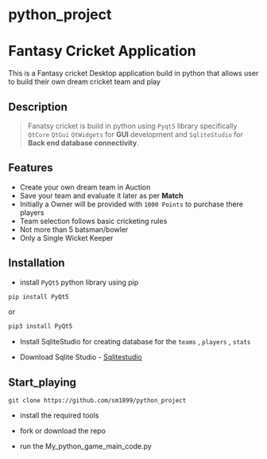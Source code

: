 # python_project 
# Fantasy Cricket Application
This is a Fantasy cricket Desktop application build in python that allows user to build their own dream cricket team and play
## Description
> Fanatsy cricket is build in python using `Pyqt5` library specifically `QtCore`  `QtGui`  `QtWidgets` for **GUI** development and `SqliteStudio` for **Back end database connectivity**.


## Features
  * Create your own dream team in Auction
  * Save your team and evaluate it later as per **Match**
  * Initially a Owner will be provided with `1000 Points` to purchase there players
  * Team selection follows basic cricketing rules 
  * Not more than 5 batsman/bowler
  * Only a Single Wicket Keeper
  
  
  
## Installation
* install `PyQt5` python library using pip
```python
pip install PyQt5

```
or
```python
pip3 install PyQt5

```
* Install SqliteStudio for creating database for the `teams` , `players` , `stats`

- Download Sqlite Studio - [Sqlitestudio](https://sqlitestudio.pl/index.rvt)


## Start_playing
```
git clone https://github.com/sm1899/python_project
```
* install the required tools 

* fork or download the repo 

* run the My_python_game_main_code.py
